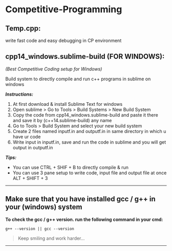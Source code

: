# Competitive-Programming

## Temp.cpp:
write fast code and easy debugging in CP environment

## cpp14_windows.sublime-build (FOR WINDOWS):
_(Best Competitive Coding setup for Windows)_

Build system to directly compile and run c++ programs in sublime on windows

**_Instructions:_**

1. At first download & install Sublime Text for windows
1. Open sublime > Go to Tools > Build Systems > New Build System
1. Copy the code from cpp14_windows.sublime-build and paste it there and save it by (c++14.sublime-build) any name
1. Go to Tools > Build System and select your new build system
1. Create 2 files named inputf.in and outputf.in in same directory in which u have ur code
1. Write input in inputf.in, save and run the code in sublime and you will get output in outputf.in

**_Tips:_**

- You can use CTRL + SHIF + B to directly compile & run
- You can use 3 pane setup to write code, input file and output file at once ALT + SHIFT + 3
***

## Make sure that you have installed gcc / g++ in your (windows) system

**To check the gcc / g++ version. run the following command in your cmd:**
```
g++ --version || gcc --version
```
>Keep smiling and work harder...
***

